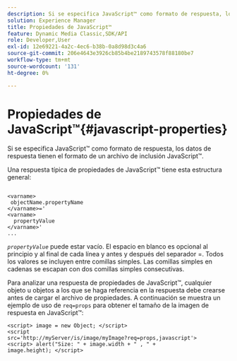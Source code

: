 ```yaml
---
description: Si se especifica JavaScript™ como formato de respuesta, los datos de respuesta tienen el formato de un archivo de inclusión JavaScript™.
solution: Experience Manager
title: Propiedades de JavaScript™
feature: Dynamic Media Classic,SDK/API
role: Developer,User
exl-id: 12e69221-4a2c-4ec6-b38b-0a8d98d3c4a6
source-git-commit: 206e4643e3926cb85b4be2189743578f88180be7
workflow-type: tm+mt
source-wordcount: '131'
ht-degree: 0%

---
```


# Propiedades de JavaScript™{#javascript-properties}

Si se especifica JavaScript™ como formato de respuesta, los datos de respuesta tienen el formato de un archivo de inclusión JavaScript™.

Una respuesta típica de propiedades de JavaScript™ tiene esta estructura general:

```
           
<varname> 
 objectName.propertyName 
</varname>=' 
<varname>
  propertyValue 
</varname>' 
...
```

*`propertyValue`* puede estar vacío. El espacio en blanco es opcional al principio y al final de cada línea y antes y después del separador =. Todos los valores se incluyen entre comillas simples. Las comillas simples en cadenas se escapan con dos comillas simples consecutivas.

Para analizar una respuesta de propiedades de JavaScript™, cualquier objeto u objetos a los que se haga referencia en la respuesta debe crearse antes de cargar el archivo de propiedades. A continuación se muestra un ejemplo de uso de `req=props` para obtener el tamaño de la imagen de respuesta en JavaScript™:

```
<script> image = new Object; </script> 
<script 
src='http://myServer/is/image/myImage?req=props,javascript'> 
<script> alert("Size: " + image.width + " , " + 
image.height); </script>
```
